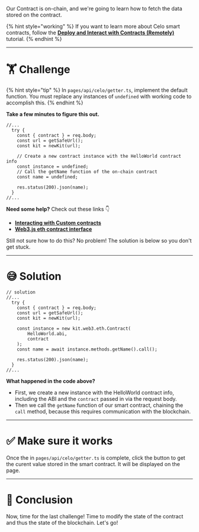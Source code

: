 Our Contract is on-chain, and we're going to learn how to fetch the data stored on the contract.

{% hint style="working" %}
If you want to learn more about Celo smart contracts, follow the [**Deploy and Interact with Contracts (Remotely)**](https://learn.figment.io/tutorials/hello-contracts) tutorial.
{% endhint %}

---

# 🏋️ Challenge

{% hint style="tip" %}
In `pages/api/celo/getter.ts`, implement the default function. You must replace any instances of `undefined` with working code to accomplish this.
{% endhint %}

**Take a few minutes to figure this out.**

```tsx
//...
  try {
    const { contract } = req.body;
    const url = getSafeUrl();
    const kit = newKit(url);

    // Create a new contract instance with the HelloWorld contract info
    const instance = undefined;
    // Call the getName function of the on-chain contract
    const name = undefined;

    res.status(200).json(name);
  }
//...
```

**Need some help?** Check out these links 👇

- [**Interacting with Custom contracts**](https://docs.celo.org/developer-guide/contractkit/usage#interacting-with-custom-contracts)
- [**Web3.js eth contract interface**](https://web3js.readthedocs.io/en/v1.4.0/web3-eth-contract.html)

Still not sure how to do this? No problem! The solution is below so you don't get stuck.

---

# 😅 Solution

```tsx
// solution
//...
  try {
    const { contract } = req.body;
    const url = getSafeUrl();
    const kit = newKit(url);

    const instance = new kit.web3.eth.Contract(
        HelloWorld.abi,
        contract
    );
    const name = await instance.methods.getName().call();

    res.status(200).json(name);
  }
//...
```

**What happened in the code above?**

- First, we create a new instance with the HelloWorld contract info, including the ABI and the `contract` passed in via the request body.
- Then we call the `getName` function of our smart contract, chaining the `call` method, because this requires communication with the blockchain.

---

# ✅ Make sure it works

Once the in `pages/api/celo/getter.ts` is complete, click the button to get the curent value stored in the smart contract. It will be displayed on the page.

---

# 🏁 Conclusion

Now, time for the last challenge! Time to modify the state of the contract and thus the state of the blockchain. Let's go!
